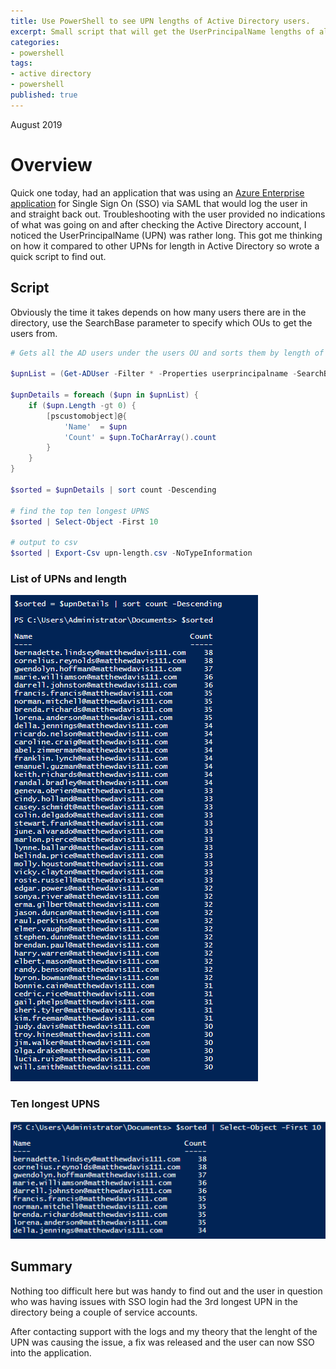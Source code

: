 ```yaml
---
title: Use PowerShell to see UPN lengths of Active Directory users.
excerpt: Small script that will get the UserPrincipalName lengths of all users in Active Directory and sort them by size.
categories:
- powershell
tags:
- active directory
- powershell
published: true
---
```

August 2019

# Overview

Quick one today, had an application that was using an [Azure Enterprise application] for Single Sign On (SSO) via SAML that would log the user in and straight back out.
Troubleshooting with the user provided no indications of what was going on and after checking the Active Directory account, I noticed the UserPrincipalName (UPN) was rather long.
This got me thinking on how it compared to other UPNs for length in Active Directory so wrote a quick script to find out.

## Script

Obviously the time it takes depends on how many users there are in the directory, use the SearchBase parameter to specify which OUs to get the users from.

```powershell
# Gets all the AD users under the users OU and sorts them by length of UserPrincipalName.

$upnList = (Get-ADUser -Filter * -Properties userprincipalname -SearchBase 'OU=Users,DC=matthewdavis111,DC=com').userprincipalname

$upnDetails = foreach ($upn in $upnList) {
    if ($upn.Length -gt 0) {
        [pscustomobject]@{
            'Name'  = $upn
            'Count' = $upn.ToCharArray().count
        }
    }
}

$sorted = $upnDetails | sort count -Descending

# find the top ten longest UPNS
$sorted | Select-Object -First 10

# output to csv
$sorted | Export-Csv upn-length.csv -NoTypeInformation
```

### List of UPNs and length

![sorted output](/images/ps-upn-count/sorted.png)

### Ten longest UPNS

![ten longest upns](/images/ps-upn-count/first-10.png)


## Summary

Nothing too difficult here but was handy to find out and the user in question who was having issues with SSO login had the 3rd longest UPN in the directory being a couple of service accounts.

After contacting support with the logs and my theory that the lenght of the UPN was causing the issue, a fix was released and the user can now SSO into the application.

[Azure Enterprise application]: https://docs.microsoft.com/en-us/azure/active-directory/manage-apps/what-is-application-management
